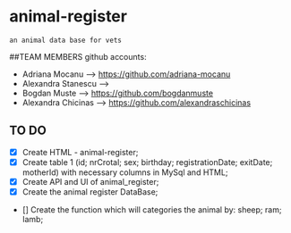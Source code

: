 # animal-register

    an animal data base for vets

##TEAM MEMBERS github accounts:

- Adriana Mocanu --> https://github.com/adriana-mocanu
- Alexandra Stanescu -->
- Bogdan Muste --> https://github.com/bogdanmuste
- Alexandra Chicinas --> https://github.com/alexandraschicinas

## TO DO

- [x] Create HTML - animal-register;
- [x] Create table 1 (id; nrCrotal; sex; birthday; registrationDate; exitDate; motherId) with necessary columns in MySql and HTML;
- [x] Create API and UI of animal_register;
- [x] Create the animal register DataBase;
- [] Create the function which will categories the animal by: sheep; ram; lamb;
